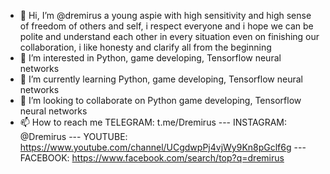 - 👋 Hi, I’m @dremirus a young aspie with high sensitivity and high sense of freedom of others and self, i respect everyone and i hope we can be polite and understand each other in every situation even on finishing our collaboration, i like honesty and clarify all from the beginning
- 👀 I’m interested in Python, game developing, Tensorflow neural networks
- 🌱 I’m currently learning Python, game developing, Tensorflow neural networks
- 💞️ I’m looking to collaborate on Python game developing, Tensorflow neural networks
- 📫 How to reach me TELEGRAM: t.me/Dremirus   ---   INSTAGRAM: @Dremirus   ---   YOUTUBE: https://www.youtube.com/channel/UCgdwpPj4vjWy9Kn8pGclf6g   ---   
FACEBOOK:  https://www.facebook.com/search/top?q=dremirus

<!---
dremirus/dremirus is a ✨ special ✨ repository because its `README.md` (this file) appears on your GitHub profile.
You can click the Preview link to take a look at your changes.
--->
